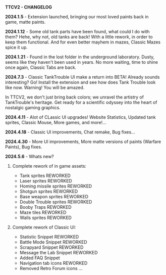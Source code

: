 **TTCV2 - CHANGELOG**

**2024.1.5** - Extension launched, bringing our most loved paints back in game, matte paints.

**2024.1.12** - Some old tank parts have been found, what could I do with them? Hehe, why not, old tanks are back! With a little rework, in order to keep them functional. And for even better mayhem in mazes, Classic Mazes spice it up.

**2024.1.21** - Found in the lost folder in the underground laboratory. Dusty, seems like they haven't been used in years. No more waiting, time to shine once again, Classic Tabs are back.

**2024.7.3** - Classic TankTrouble UI make a return into BETA! Already sounds interesting? Go! Install the extension and see how does Tank Trouble look like now. Warning! You will be amazed.

In TTCV2, we don't just bring back colors; we unravel the artistry of TankTrouble's heritage. Get ready for a scientific odyssey into the heart of nostalgic gaming graphics.

**2024.4.11** - Alot of CLassic UI upgrades! Website Statistics, Updated tank sprites, Classic Mouse, More games, and more!...

**2024.4.18** - Classic UI improvements, Chat remake, Bug fixes...

**2024.4.30** - More UI improvements, More matte versions of paints (Warfare Paints), Bug fixes.

**2024.5.6** - Whats new? 

1. Complete rework of in game assets:
   - Tank sprites REWORKED
   - Laser sprites REWORKED
   - Homing missile sprites REWORKED
   - Shotgun sprites REWORKED
   - Base weapon sprites REWORKED
   - Double Trouble sprites REWORKED
   - Booby Traps REWORKED
   - Maze tiles REWORKED
   - Walls sprites REWORKED

2. Complete rework of Classic UI:
   - Statistic Snippet REWORKED
   - Battle Mode Snippet REWORKED
   - Scrapyard Snippet REWORKED
   - Message the Lab Snippet REWORKED
   - Added FAQ Snippet
   - Navigation tab icons REWORKED
   - Removed Retro Forum icons
   ...
